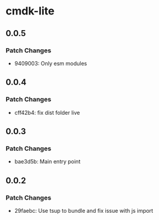 # cmdk-lite

## 0.0.5

### Patch Changes

- 9409003: Only esm modules

## 0.0.4

### Patch Changes

- cff42b4: fix dist folder live

## 0.0.3

### Patch Changes

- bae3d5b: Main entry point

## 0.0.2

### Patch Changes

- 29faebc: Use tsup to bundle and fix issue with js import
